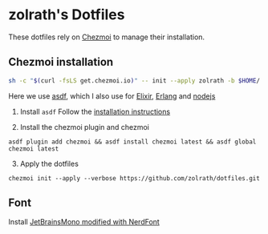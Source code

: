 # zolrath's Dotfiles

These dotfiles rely on [Chezmoi](https://www.chezmoi.io) to manage their installation.

## Chezmoi installation
```sh
sh -c "$(curl -fsLS get.chezmoi.io)" -- init --apply zolrath -b $HOME/.local/bin
```

Here we use [asdf](https://asdf-vm.com), which I also use for [Elixir](https://github.com/asdf-vm/asdf-elixir), [Erlang](https://github.com/asdf-vm/asdf-erlang) and [nodejs](https://github.com/asdf-vm/asdf-nodejs)

1. Install `asdf`
Follow the [installation instructions](https://asdf-vm.com/guide/getting-started.html)

2. Install the chezmoi plugin and chezmoi
```
asdf plugin add chezmoi && asdf install chezmoi latest && asdf global chezmoi latest
```

3. Apply the dotfiles
```
chezmoi init --apply --verbose https://github.com/zolrath/dotfiles.git
```

## Font
Install [JetBrainsMono modified with NerdFont](https://github.com/jtbx/jetbrainsmono-nerdfont)
